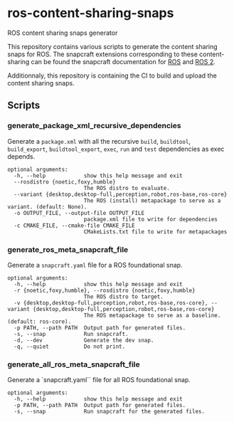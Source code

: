 # ros-content-sharing-snaps
ROS content sharing snaps generator

This repository contains various scripts to generate the content sharing snaps for ROS.
The snapcraft extensions corresponding to these content-sharing can be found the snapcraft documentation for [ROS](https://snapcraft.io/docs/ros-noetic-content-extension) and [ROS 2](https://snapcraft.io/docs/ros2-humble-content-extension).

Additionnaly, this repository is containing the CI to build and upload the content sharing snaps.

## Scripts

### generate_package_xml_recursive_dependencies

Generate a `package.xml` with all the recursive `build`, `buildtool`, `build_export`, `buildtool_export`, `exec`, `run` and `test` dependencies as exec depends.

```
optional arguments:
  -h, --help            show this help message and exit
  --rosdistro {noetic,foxy,humble}
                        The ROS distro to evaluate.
  --variant {desktop,desktop-full,perception,robot,ros-base,ros-core}
                        The ROS (install) metapackage to serve as a variant. (default: None).
  -o OUTPUT_FILE, --output-file OUTPUT_FILE
                        package.xml file to write for dependencies
  -c CMAKE_FILE, --cmake-file CMAKE_FILE
                        CMakeLists.txt file to write for metapackages
```
### generate_ros_meta_snapcraft_file

Generate a `snapcraft.yaml` file for a ROS foundational snap.

```
optional arguments:
  -h, --help            show this help message and exit
  -r {noetic,foxy,humble}, --rosdistro {noetic,foxy,humble}
                        The ROS distro to target.
  -v {desktop,desktop-full,perception,robot,ros-base,ros-core}, --variant {desktop,desktop-full,perception,robot,ros-base,ros-core}
                        The ROS metapackage to serve as a baseline. (default: ros-core).
  -p PATH, --path PATH  Output path for generated files.
  -s, --snap            Run snapcraft.
  -d, --dev             Generate the dev snap.
  -q, --quiet           Do not print.
```

### generate_all_ros_meta_snapcraft_file

Generate a `snapcraft.yaml`` file for all ROS foundational snap.

```
optional arguments:
  -h, --help            show this help message and exit
  -p PATH, --path PATH  Output path for generated files.
  -s, --snap            Run snapcraft for the generated files.
```